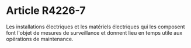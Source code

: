 # Article R4226-7

Les installations électriques et les matériels électriques qui les composent font l'objet de mesures de surveillance et donnent lieu en temps utile aux opérations de maintenance.